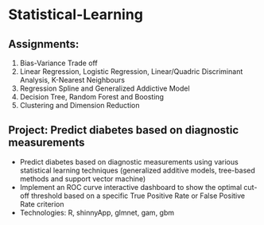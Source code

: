 # Statistical-Learning
## Assignments:
1. Bias-Variance Trade off
2. Linear Regression, Logistic Regression, Linear/Quadric Discriminant Analysis, K-Nearest Neighbours
3. Regression Spline and Generalized Addictive Model
4. Decision Tree, Random Forest and Boosting
5. Clustering and Dimension Reduction

## Project: Predict diabetes based on diagnostic measurements
* Predict diabetes based on diagnostic measurements using various statistical learning techniques (generalized additive models, tree-based methods and support vector machine)
* Implement an ROC curve interactive dashboard to show the optimal cut-off threshold based on a specific True Positive Rate or False Positive Rate criterion
* Technologies: R, shinnyApp, glmnet, gam, gbm
